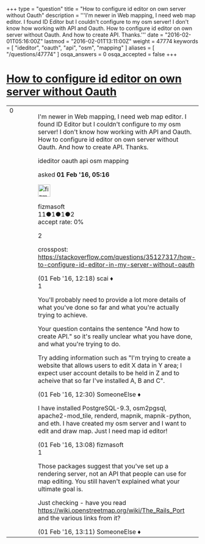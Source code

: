 +++
type = "question"
title = "How to configure id editor on own server without Oauth"
description = '''I&#x27;m newer in Web mapping, I need web map editor. I found ID Editor but I couldn&#x27;t configure to my osm server! I don&#x27;t know how working with API and Oauth. How to configure id editor on own server without Oauth. And how to create API. Thanks.'''
date = "2016-02-01T05:16:00Z"
lastmod = "2016-02-01T13:11:00Z"
weight = 47774
keywords = [ "ideditor", "oauth", "api", "osm", "mapping" ]
aliases = [ "/questions/47774" ]
osqa_answers = 0
osqa_accepted = false
+++

<div class="headNormal">

# [How to configure id editor on own server without Oauth](/questions/47774/how-to-configure-id-editor-on-own-server-without-oauth)

</div>

<div id="main-body">

<div id="askform">

<table id="question-table" style="width:100%;">
<colgroup>
<col style="width: 50%" />
<col style="width: 50%" />
</colgroup>
<tbody>
<tr>
<td style="width: 30px; vertical-align: top"><div class="vote-buttons">
<span id="post-47774-upvote" class="ajax-command post-vote up" rel="nofollow" title="I like this post (click again to cancel)"> </span>
<div id="post-47774-score" class="post-score" title="current number of votes">
0
</div>
<span id="post-47774-downvote" class="ajax-command post-vote down" rel="nofollow" title="I dont like this post (click again to cancel)"> </span> <span id="favorite-mark" class="ajax-command favorite-mark" rel="nofollow" title="mark/unmark this question as favorite (click again to cancel)"> </span>
<div id="favorite-count" class="favorite-count">
&#10;</div>
</div></td>
<td><div id="item-right">
<div class="question-body">
<p>I'm newer in Web mapping, I need web map editor. I found ID Editor but I couldn't configure to my osm server! I don't know how working with API and Oauth. How to configure id editor on own server without Oauth. And how to create API. Thanks.</p>
</div>
<div id="question-tags" class="tags-container tags">
<span class="post-tag tag-link-ideditor" rel="tag" title="see questions tagged &#39;ideditor&#39;">ideditor</span> <span class="post-tag tag-link-oauth" rel="tag" title="see questions tagged &#39;oauth&#39;">oauth</span> <span class="post-tag tag-link-api" rel="tag" title="see questions tagged &#39;api&#39;">api</span> <span class="post-tag tag-link-osm" rel="tag" title="see questions tagged &#39;osm&#39;">osm</span> <span class="post-tag tag-link-mapping" rel="tag" title="see questions tagged &#39;mapping&#39;">mapping</span>
</div>
<div id="question-controls" class="post-controls">
&#10;</div>
<div class="post-update-info-container">
<div class="post-update-info post-update-info-user">
<p>asked <strong>01 Feb '16, 05:16</strong></p>
<img src="https://secure.gravatar.com/avatar/f54945518479ca3573bf3e268ccd4f24?s=32&amp;d=identicon&amp;r=g" class="gravatar" width="32" height="32" alt="fizmasoft&#39;s gravatar image" />
<p><span>fizmasoft</span><br />
<span class="score" title="11 reputation points">11</span><span title="1 badges"><span class="badge1">●</span><span class="badgecount">1</span></span><span title="1 badges"><span class="silver">●</span><span class="badgecount">1</span></span><span title="2 badges"><span class="bronze">●</span><span class="badgecount">2</span></span><br />
<span class="accept_rate" title="Rate of the user&#39;s accepted answers">accept rate:</span> <span title="fizmasoft has no accepted answers">0%</span></p>
</div>
</div>
<div id="comments-container-47774" class="comments-container">
<span id="47789"></span>
<div id="comment-47789" class="comment">
<div id="post-47789-score" class="comment-score">
2
</div>
<div class="comment-text">
<p>crosspost: <a href="https://stackoverflow.com/questions/35127317/how-to-configure-id-editor-in-my-server-without-oauth">https://stackoverflow.com/questions/35127317/how-to-configure-id-editor-in-my-server-without-oauth</a></p>
</div>
<div id="comment-47789-info" class="comment-info">
<span class="comment-age">(01 Feb '16, 12:18)</span> <span class="comment-user userinfo">scai ♦</span>
</div>
</div>
<span id="47791"></span>
<div id="comment-47791" class="comment">
<div id="post-47791-score" class="comment-score">
1
</div>
<div class="comment-text">
<p>You'll probably need to provide a lot more details of what you've done so far and what you're actually trying to achieve.</p>
<p>Your question contains the sentence "And how to create API." so it's really unclear what you have done, and what you're trying to do.</p>
<p>Try adding information such as "I'm trying to create a website that allows users to edit X data in Y area; I expect user account details to be held in Z and to acheive that so far I've installed A, B and C".</p>
</div>
<div id="comment-47791-info" class="comment-info">
<span class="comment-age">(01 Feb '16, 12:30)</span> <span class="comment-user userinfo">SomeoneElse ♦</span>
</div>
</div>
<span id="47794"></span>
<div id="comment-47794" class="comment">
<div id="post-47794-score" class="comment-score">
&#10;</div>
<div class="comment-text">
<p>I have installed PostgreSQL-9.3, osm2pgsql, apache2-mod_tile, renderd, mapnik, mapnik-python, and eth. I have created my osm server and I want to edit and draw map. Just I need map id editor!</p>
</div>
<div id="comment-47794-info" class="comment-info">
<span class="comment-age">(01 Feb '16, 13:08)</span> <span class="comment-user userinfo">fizmasoft</span>
</div>
</div>
<span id="47795"></span>
<div id="comment-47795" class="comment">
<div id="post-47795-score" class="comment-score">
1
</div>
<div class="comment-text">
<p>Those packages suggest that you've set up a rendering server, not an API that people can use for map editing. You still haven't explained what your ultimate goal is.</p>
<p>Just checking - have you read <a href="https://wiki.openstreetmap.org/wiki/The_Rails_Port">https://wiki.openstreetmap.org/wiki/The_Rails_Port</a> and the various links from it?</p>
</div>
<div id="comment-47795-info" class="comment-info">
<span class="comment-age">(01 Feb '16, 13:11)</span> <span class="comment-user userinfo">SomeoneElse ♦</span>
</div>
</div>
</div>
<div id="comment-tools-47774" class="comment-tools">
&#10;</div>
<div class="clear">
&#10;</div>
<div id="comment-47774-form-container" class="comment-form-container">
&#10;</div>
<div class="clear">
&#10;</div>
</div></td>
</tr>
</tbody>
</table>

</div>

</div>

